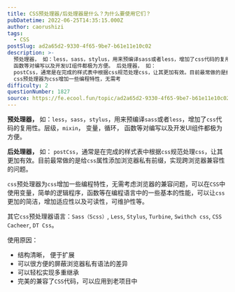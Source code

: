 ```yaml
---
title: CSS预处理器/后处理器是什么？为什么要使用它们？
pubDatetime: 2022-06-25T14:35:15.000Z
author: caorushizi
tags:
  - CSS
postSlug: ad2a65d2-9330-4f65-9be7-b61e11e10c02
description: >-
  预处理器， 如：less，sass，stylus，用来预编译sass或者less，增加了css代码的复用性。层级，mixin， 变量，循环，
  函数等对编写以及开发UI组件都极为方便。 后处理器， 如：
  postCss，通常是在完成的样式表中根据css规范处理css，让其更加有效。目前最常做的是给css属性添加浏览器私有前缀，实现跨浏览器兼容性的问题。
  css预处理器为css增加一些编程特性，无需考
difficulty: 2
questionNumber: 1827
source: https://fe.ecool.fun/topic/ad2a65d2-9330-4f65-9be7-b61e11e10c02
---
```



**预处理器，** 如：`less`，`sass`，`stylus`，用来预编译`sass`或者`less`，增加了`css`代码的复用性。层级，`mixin`， 变量，循环， 函数等对编写以及开发UI组件都极为方便。


**后处理器，** 如： `postCss`，通常是在完成的样式表中根据`css`规范处理`css`，让其更加有效。目前最常做的是给`css`属性添加浏览器私有前缀，实现跨浏览器兼容性的问题。


`css`预处理器为`css`增加一些编程特性，无需考虑浏览器的兼容问题，可以在`CSS`中使用变量，简单的逻辑程序，函数等在编程语言中的一些基本的性能，可以让`css`更加的简洁，增加适应性以及可读性，可维护性等。


其它`css`预处理器语言：`Sass（Scss）`, `Less`, `Stylus`, `Turbine`, `Swithch css`, `CSS Cacheer`, `DT Css`。


使用原因：

- 结构清晰， 便于扩展
- 可以很方便的屏蔽浏览器私有语法的差异
- 可以轻松实现多重继承
- 完美的兼容了`CSS`代码，可以应用到老项目中
